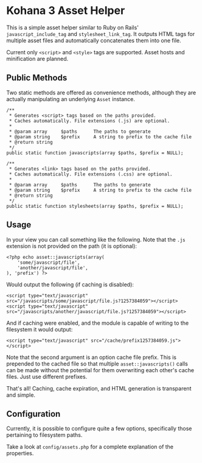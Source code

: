 # Kohana 3 Asset Helper

This is a simple asset helper similar to Ruby on Rails' `javascript_include_tag` and `stylesheet_link_tag`. 
It outputs HTML tags for multiple asset files and automatically concatenates them into one file.

Current only `<script>` and `<style>` tags are supported. Asset hosts and minification are planned.
	
## Public Methods

Two static methods are offered as convenience methods, although they are actually manipulating an underlying `Asset` instance. 

	/**
	 * Generates <script> tags based on the paths provided. 
	 * Caches automatically. File extensions (.js) are optional.
	 *
	 * @param array 	$paths		The paths to generate
	 * @param string	$prefix 	A string to prefix to the cache file
	 * @return string
	 */
	public static function javascripts(array $paths, $prefix = NULL);
	
	/**
	 * Generates <link> tags based on the paths provided. 
	 * Caches automatically. File extensions (.css) are optional.
	 *
	 * @param array 	$paths		The paths to generate
	 * @param string	$prefix 	A string to prefix to the cache file
	 * @return string
	 */
	public static function stylesheets(array $paths, $prefix = NULL);
	
## Usage

In your view you can call something like the following. Note that the `.js` extension is not provided on the path (it is optional):

    <?php echo asset::javascripts(array(
    	'some/javascript/file',
    	'another/javascript/file',
    ), 'prefix') ?>

Would output the following (if caching is disabled):

    <script type="text/javascript" src="/javascripts/some/javascript/file.js?1257384059"></script>
    <script type="text/javascript" src="/javascripts/another/javascript/file.js?1257384059"></script>

And if caching were enabled, and the module is capable of writing to the filesystem it would output:

    <script type="text/javascript" src="/cache/prefix1257384059.js"></script>

Note that the second argument is an option cache file prefix. This is prepended to the cached file 
so that multiple `asset::javascripts()` calls can be made without the potential for them overwriting 
each other's cache files. Just use different prefixes.

That's all! Caching, cache expiration, and HTML generation is transparent and simple.

## Configuration

Currently, it is possible to configure quite a few options, specifically those pertaining to filesystem paths.

Take a look at `config/assets.php` for a complete explanation of the properties.
